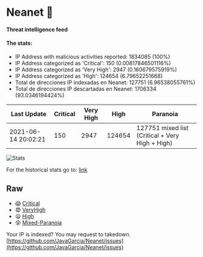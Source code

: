 # Neanet :hocho:
#### Threat intelligence feed
#### The stats:

- IP Address with malicious activities reported: 1834085 (100%)
- IP Address categorized as 'Critical':  150 (0.00817846501116%)
- IP Address categorized as 'Very High':  2947 (0.160679575919%)
- IP Address categorized as 'High':  124654 (6.79652251668)
- Total de direcciones IP indexadas en Neanet:  127751 (6.96538055761%)
- Total de direcciones IP descartadas en Neanet:  1706334 (93.0346194424%)

| Last Update | Critical | Very High | High | Paranoia |
| --- | --- | --- | --- | --- |
| 2021-06-14 20:02:21 | 150 | 2947 | 124654 | 127751 mixed list (Critical + Very High + High)|

![Stats](https://docs.google.com/spreadsheets/d/e/2PACX-1vSnaNMIXVabIpDJjufMlzH7poXnshF3mgd8Is1g9ytUEzVsP5my4Trn8f-xkoLLQ38xpL3HtmUexLo6/pubchart?oid=501124687&format=image)

For the historical stats go to: [link](/stats.csv)
## Raw
- :scream: [Critical](https://raw.githubusercontent.com/JavaGarcia/Neanet/master/blacklists/neanet_critical.txt)
- :fearful: [VeryHigh](https://raw.githubusercontent.com/JavaGarcia/Neanet/master/blacklists/neanet_veryHigh.txtt)
- :frowning: [High](https://raw.githubusercontent.com/JavaGarcia/Neanet/master/blacklists/neanet_high.txt)
- :dizzy_face: [Mixed-Paranoia](https://raw.githubusercontent.com/JavaGarcia/Neanet/master/blacklists/neanet_all.txt)


Your IP is indexed? You may request to takedown. [https://github.com/JavaGarcia/Neanet/issues](https://github.com/JavaGarcia/Neanet/issues)











































































































































































































































































































































































































































































































































































































































































































































































































































































































































































































































































































































































































































































































































































































































































































































































































































































































































































































































































































































































































































































































































































































































































































































































































































































































































































































































































































































































































































































































































































































































































































































































































































































































































































































































































































































































































































































































































































































































































































































































































































































































































































































































































































































































































































































































































































































































































































































































































































































































































































































































































































































































































































































































































































































































































































































































































































































































































































































































































































































































































































































































































































































































































































































































































































































































































































































































































































































































































































































































































































































































































































































































































